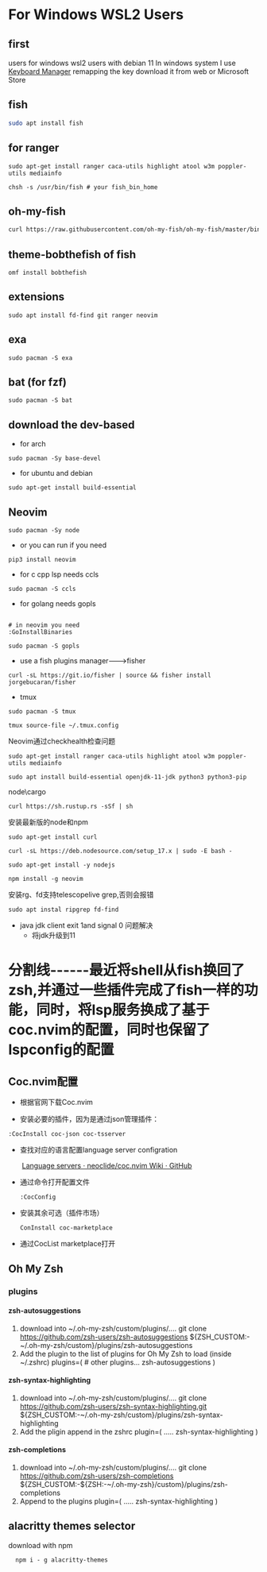 # For Windows WSL2  Users

## first
users for windows wsl2 users with  debian 11
In windows system I use [Keyboard Manager](https://github.com/microsoft/PowerToys/releases/download/v0.53.3/PowerToysSetup-0.53.3-x64.exe) remapping the key download it from web or Microsoft Store

## fish 
```bash 
sudo apt install fish
```

## for ranger

```shell
sudo apt-get install ranger caca-utils highlight atool w3m poppler-utils mediainfo
```


```shell
chsh -s /usr/bin/fish # your fish_bin_home
```
## oh-my-fish 
```bash
curl https://raw.githubusercontent.com/oh-my-fish/oh-my-fish/master/bin/install | fish
```
## theme-bobthefish of fish
```bashe
omf install bobthefish
``` 

## extensions 
```shell
sudo apt install fd-find git ranger neovim 
```

## exa 
```shell
sudo pacman -S exa
```

## bat (for fzf) 
```shell
sudo pacman -S bat
```

## download the dev-based
*  for arch 
```shell
sudo pacman -Sy base-devel
```

* for ubuntu and debian

```shell
sudo apt-get install build-essential
```


## Neovim

```shell
sudo pacman -Sy node
```


* or you can run if you need
```shell
pip3 install neovim
```

* for c cpp lsp needs ccls 

```shell
sudo pacman -S ccls
```

*  for golang needs gopls
```shell

# in neovim you need
:GoInstallBinaries

sudo pacman -S gopls

```

* use a fish plugins manager--->fisher
```shell
curl -sL https://git.io/fisher | source && fisher install jorgebucaran/fisher
```

* tmux

```shell
sudo pacman -S tmux
```

```shell
tmux source-file ~/.tmux.config
```

Neovim通过checkhealth检查问题



```shell
sudo apt-get install ranger caca-utils highlight atool w3m poppler-utils mediainfo
```

```shell
sudo apt install build-essential openjdk-11-jdk python3 python3-pip
```

node\cargo

```shell
curl https://sh.rustup.rs -sSf | sh
```

安装最新版的node和npm

```Ubuntu
sudo apt-get install curl
```

```shell
curl -sL https://deb.nodesource.com/setup_17.x | sudo -E bash -
```

```
sudo apt-get install -y nodejs
```

```shell
npm install -g neovim
```

安装rg、fd支持telescopelive grep,否则会报错

```shell
sudo apt instal ripgrep fd-find
```
- java jdk client exit 1and signal 0 问题解决
  - 将jdk升级到11
    

# 分割线------最近将shell从fish换回了zsh,并通过一些插件完成了fish一样的功能，同时，将lsp服务换成了基于coc.nvim的配置，同时也保留了lspconfig的配置

## Coc.nvim配置
- 根据官网下载Coc.nvim
  
- 安装必要的插件，因为是通过json管理插件：
  

```
:CocInstall coc-json coc-tsserver
```

- 查找对应的语言配置language server configration
  

       [Language servers · neoclide/coc.nvim Wiki · GitHub](https://github.com/neoclide/coc.nvim/wiki/Language-servers)

- 通过命令打开配置文件
  
  ```shell
  :CocConfig
  ```
  

- 安装其余可选（插件市场）
  
  ```shell
  ConInstall coc-marketplace
  ```
- 通过CocList marketplace打开

## Oh My Zsh
### plugins
#### zsh-autosuggestions
  1. download into ~/.oh-my-zsh/custom/plugins/....
    git clone https://github.com/zsh-users/zsh-autosuggestions ${ZSH_CUSTOM:-~/.oh-my-zsh/custom}/plugins/zsh-autosuggestions
  2. Add the plugin to the list of plugins for Oh My Zsh to load (inside ~/.zshrc)
    plugins=( 
    # other plugins...
    zsh-autosuggestions
)

#### zsh-syntax-highlighting
  1. download into ~/.oh-my-zsh/custom/plugins/....
    git clone https://github.com/zsh-users/zsh-syntax-highlighting.git ${ZSH_CUSTOM:-~/.oh-my-zsh/custom}/plugins/zsh-syntax-highlighting
  2. Add the pligin append in the zshrc
  plugin=(
  .....
  zsh-syntax-highlighting
  )

#### zsh-completions

  1. download into ~/.oh-my-zsh/custom/plugins/....
    git clone https://github.com/zsh-users/zsh-completions ${ZSH_CUSTOM:-${ZSH:-~/.oh-my-zsh}/custom}/plugins/zsh-completions
  2. Append to the plugins
     plugin=(
    .....
    zsh-syntax-highlighting
    )



## alacritty themes selector
download with npm
```shell
  npm i - g alacritty-themes
```


